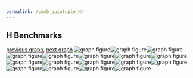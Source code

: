 ```yaml
---
permalink: /comb_quintuple_H/
---
```



## H Benchmarks

[previous graph](../comb_quintuple_FLOYD/), [next graph](../comb_quintuple_JSOND/)
![graph figure](./images/quintuple/H/H-A_box.png)![graph figure](./images/quintuple/H/H-AVL_box.png)![graph figure](./images/quintuple/H/H-CYPHERD_box.png)![graph figure](./images/quintuple/H/H-EGG_box.png)![graph figure](./images/quintuple/H/H-F_box.png)![graph figure](./images/quintuple/H/H-FACE_box.png)![graph figure](./images/quintuple/H/H-FLOYD_box.png)![graph figure](./images/quintuple/H/H-H_box.png)![graph figure](./images/quintuple/H/H-JSOND_box.png)![graph figure](./images/quintuple/H/H-K_box.png)![graph figure](./images/quintuple/H/H-O_box.png)![graph figure](./images/quintuple/H/H-PDFD_box.png)![graph figure](./images/quintuple/H/H-RB_box.png)![graph figure](./images/quintuple/H/H-ROD_box.png)![graph figure](./images/quintuple/H/H-SMATRIX_box.png)![graph figure](./images/quintuple/H/H-SORTD_box.png)![graph figure](./images/quintuple/H/H-ZB_box.png)